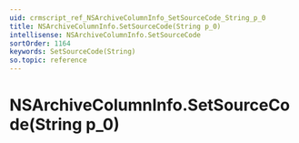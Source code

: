 ```yaml
---
uid: crmscript_ref_NSArchiveColumnInfo_SetSourceCode_String_p_0
title: NSArchiveColumnInfo.SetSourceCode(String p_0)
intellisense: NSArchiveColumnInfo.SetSourceCode
sortOrder: 1164
keywords: SetSourceCode(String)
so.topic: reference
---
```


# NSArchiveColumnInfo.SetSourceCode(String p_0)

